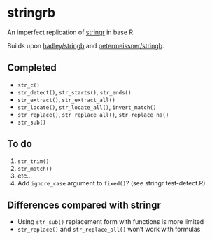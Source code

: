 
<!-- README.md is generated from README.Rmd. Please edit that file -->

# stringrb

<!-- badges: start -->
<!-- badges: end -->

An imperfect replication of
[stringr](https://github.com/tidyverse/stringr) in base R.

Builds upon [hadley/stringb](https://github.com/hadley/stringb) and
[petermeissner/stringb](https://github.com/petermeissner/stringb).

## Completed

-   `str_c()`
-   `str_detect()`, `str_starts()`, `str_ends()`
-   `str_extract()`, `str_extract_all()`
-   `str_locate()`, `str_locate_all()`, `invert_match()`
-   `str_replace()`, `str_replace_all()`, `str_replace_na()`
-   `str_sub()`

## To do

1.  `str_trim()`
2.  `str_match()`
3.  etc…
4.  Add `ignore_case` argument to `fixed()`? (see stringr test-detect.R)

## Differences compared with stringr

-   Using `str_sub()` replacement form with functions is more limited
-   `str_replace()` and `str_replace_all()` won’t work with formulas
